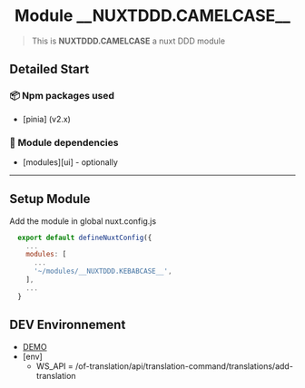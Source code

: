 <h1 align="center">Module __NUXTDDD.CAMELCASE__</h1>

> This is __NUXTDDD.CAMELCASE__ a nuxt DDD module

## Detailed Start

### 📦 Npm packages used

- [pinia] (v2.x)

### 🚀 Module dependencies

- [modules][ui] - optionally

---

## Setup Module

Add the module in global nuxt.config.js

```js
  export default defineNuxtConfig({
    ...
    modules: [
      ...
      '~/modules/__NUXTDDD.KEBABCASE__',
    ],
    ...
  }
```

## DEV Environnement

- [DEMO](...)
- [env]
  - WS_API = /of-translation/api/translation-command/translations/add-translation
